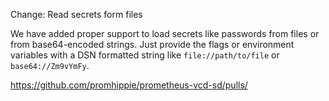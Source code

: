 Change: Read secrets form files

We have added proper support to load secrets like passwords from files or from
base64-encoded strings. Just provide the flags or environment variables with a
DSN formatted string like `file://path/to/file` or `base64://Zm9vYmFy`.

https://github.com/promhippie/prometheus-vcd-sd/pulls/
